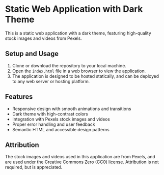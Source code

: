 # Static Web Application with Dark Theme

This is a static web application with a dark theme, featuring high-quality stock images and videos from Pexels.

## Setup and Usage

1. Clone or download the repository to your local machine.
2. Open the `index.html` file in a web browser to view the application.
3. The application is designed to be hosted statically, and can be deployed to any web server or hosting platform.

## Features

* Responsive design with smooth animations and transitions
* Dark theme with high-contrast colors
* Integration with Pexels stock images and videos
* Proper error handling and user feedback
* Semantic HTML and accessible design patterns

## Attribution

The stock images and videos used in this application are from Pexels, and are used under the Creative Commons Zero (CC0) license. Attribution is not required, but is appreciated.